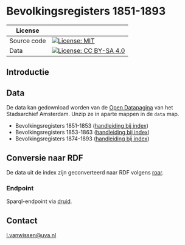 # Bevolkingsregisters 1851-1893

| License     |                                                                                                                                                   |
| ----------- | ------------------------------------------------------------------------------------------------------------------------------------------------- |
| Source code | [![License: MIT](https://img.shields.io/badge/License-MIT-yellow.svg)](https://opensource.org/licenses/MIT)                                       |
| Data        | [![License: CC BY-SA 4.0](https://img.shields.io/badge/License-CC%20BY--SA%204.0-lightgrey.svg)](https://creativecommons.org/licenses/by-sa/4.0/) |


## Introductie

## Data

De data kan gedownload worden van de [Open Datapagina](https://www.amsterdam.nl/stadsarchief/organisatie/open-data/) van het Stadsarchief Amsterdam. Unzip ze in aparte mappen in de `data` map. 

* Bevolkingsregisters 1851-1853 ([handleiding bij index](https://archief.amsterdam/indexen/bevolkingsregisters_1851-1853/handleiding/index.nl.html))
* Bevolkingsregisters 1853-1863 ([handleiding bij index](https://archief.amsterdam/indexen/bevolkingsregisters_1853-1863/handleiding/index.nl.html))
* Bevolkingsregisters 1874-1893 ([handleiding bij index](https://archief.amsterdam/indexen/bevolkingsregisters_1874-1893/handleiding/index.nl.html))

## Conversie naar RDF

De data uit de index zijn geconverteerd naar RDF volgens [roar](https://w3id.org/roar). 

### Endpoint

Sparql-endpoint via [druid](https://druid.datalegend.net/LvanWissen/Bevolkingsregisters).


## Contact

[l.vanwissen@uva.nl](mailto:l.vanwissen@uva.nl)


